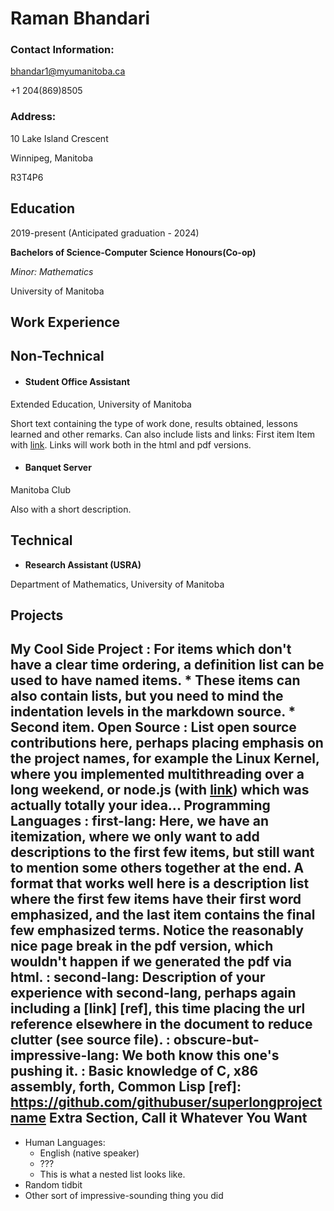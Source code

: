 # Raman Bhandari

### Contact Information:

bhandar1@myumanitoba.ca

+1 204(869)8505

### Address:

10 Lake Island Crescent

Winnipeg, Manitoba

R3T4P6


Education
---------

2019-present (Anticipated graduation - 2024)

**Bachelors of Science-Computer Science Honours(Co-op)**

*Minor: Mathematics*

University of Manitoba


Work Experience
----------
## Non-Technical

* #### **Student Office Assistant**

Extended Education, University of Manitoba

Short text containing the type of work done, results obtained,
lessons learned and other remarks. Can also include lists and
links:
First item
Item with [link](http://www.example.com). Links will work both in
  the html and pdf versions.
  
* #### **Banquet Server**

Manitoba Club

Also with a short description.

## Technical

* **Research Assistant (USRA)**

Department of Mathematics, University of Manitoba

## Projects

My Cool Side Project
:   For items which don't have a clear time ordering, a definition
    list can be used to have named items.
    * These items can also contain lists, but you need to mind the
      indentation levels in the markdown source.
    * Second item.
Open Source
:   List open source contributions here, perhaps placing emphasis on
    the project names, for example the **Linux Kernel**, where you
    implemented multithreading over a long weekend, or **node.js**
    (with [link](http://nodejs.org)) which was actually totally
    your idea...
Programming Languages
:   **first-lang:** Here, we have an itemization, where we only want
    to add descriptions to the first few items, but still want to
    mention some others together at the end. A format that works well
    here is a description list where the first few items have their
    first word emphasized, and the last item contains the final few
    emphasized terms. Notice the reasonably nice page break in the pdf
    version, which wouldn't happen if we generated the pdf via html.
:   **second-lang:** Description of your experience with second-lang,
    perhaps again including a [link] [ref], this time placing the url
    reference elsewhere in the document to reduce clutter (see source
    file). 
:   **obscure-but-impressive-lang:** We both know this one's pushing
    it.
:   Basic knowledge of **C**, **x86 assembly**, **forth**, **Common Lisp**
[ref]: https://github.com/githubuser/superlongprojectname
Extra Section, Call it Whatever You Want
----------------------------------------
* Human Languages:
     * English (native speaker)
     * ???
     * This is what a nested list looks like.
* Random tidbit
* Other sort of impressive-sounding thing you did
